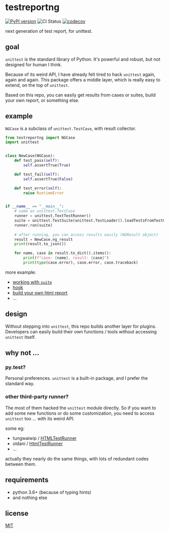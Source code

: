 # testreportng


[![PyPI version](https://badge.fury.io/py/testreportng.svg)](https://badge.fury.io/py/testreportng)
![CI Status](https://github.com/williamfzc/testreportng/workflows/Python%20application/badge.svg)
[![codecov](https://codecov.io/gh/williamfzc/testreportng/branch/master/graph/badge.svg?token=18PMrmYcAk)](https://codecov.io/gh/williamfzc/testreportng)

next generation of test report, for unittest.

## goal

`unittest` is the standard library of Python. It's powerful and robust, but not designed for human I think.

Because of its weird API, I have already felt tired to hack `unittest` again, again and again. This package offers a middle layer, which is really easy to extend, on the top of `unittest`. 

Based on this repo, you can easily get results from cases or suites, build your own report, or something else. 

## example

`NGCase` is a subclass of `unittest.TestCase`, with result collector.

```python
from testreportng import NGCase
import unittest


class NewCase(NGCase):
    def test_pass(self):
        self.assertTrue(True)

    def test_fail(self):
        self.assertTrue(False)

    def test_error(self):
        raise RuntimeError


if __name__ == "__main__":
    # same as unittest.TestCase
    runner = unittest.TextTestRunner()
    suite = unittest.TestSuite(unittest.TestLoader().loadTestsFromTestCase(NewCase))
    runner.run(suite)
    
    # after running, you can access results easily (NGResult object)
    result = NewCase.ng_result
    print(result.to_json())

    for name, case in result.to_dict().items():
        print(f"case: {name}, result: {case}")
        print(type(case.error), case.error, case.traceback)
```

more example:

- [working with `suite`](./example/suite.py)
- [hook](./example/hook.py)
- [build your own html report](./example/report.py)
- ...

## design

Without stepping into `unittest`, this repo builds another layer for plugins. Developers can easily build their own functions / tools without accessing `unittest` itself.

## why not ...

### py.test?

Personal preferences. `unittest` is a built-in package, and I prefer the standard way.

### other third-party runner?

The most of them hacked the `unittest` module directly. So if you want to add some new functions or do some customization, you need to access `unittest` too ... with its weird API.

some eg:

- tungwaiwip / [HTMLTestRunner](https://github.com/tungwaiyip/HTMLTestRunner)
- oldani / [HtmlTestRunner](https://github.com/oldani/HtmlTestRunner)
- ...

actually they nearly do the same things, with lots of redundant codes between them.

## requirements

- python 3.6+ (because of typing hints)
- and nothing else

## license

[MIT](LICENSE)
